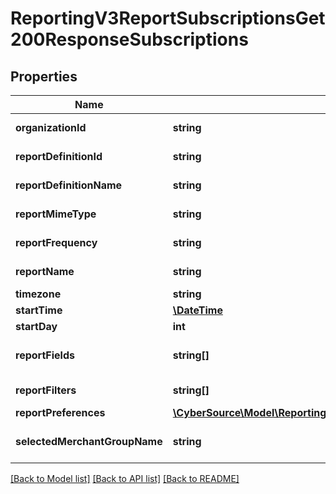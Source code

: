# ReportingV3ReportSubscriptionsGet200ResponseSubscriptions

## Properties
Name | Type | Description | Notes
------------ | ------------- | ------------- | -------------
**organizationId** | **string** | Organization Id | [optional] 
**reportDefinitionId** | **string** | Report Definition Id | [optional] 
**reportDefinitionName** | **string** | Report Definition | [optional] 
**reportMimeType** | **string** | Report Format | [optional] 
**reportFrequency** | **string** | Report Frequency | [optional] 
**reportName** | **string** | Report Name | [optional] 
**timezone** | **string** | Time Zone | [optional] 
**startTime** | [**\DateTime**](\DateTime.md) | Start Time | [optional] 
**startDay** | **int** | Start Day | [optional] 
**reportFields** | **string[]** | List of all fields String values | [optional] 
**reportFilters** | **string[]** | List of filters to apply | [optional] 
**reportPreferences** | [**\CyberSource\Model\ReportingV3ReportSubscriptionsGet200ResponseReportPreferences**](ReportingV3ReportSubscriptionsGet200ResponseReportPreferences.md) |  | [optional] 
**selectedMerchantGroupName** | **string** | Selected name of the group. | [optional] 

[[Back to Model list]](../README.md#documentation-for-models) [[Back to API list]](../README.md#documentation-for-api-endpoints) [[Back to README]](../README.md)


